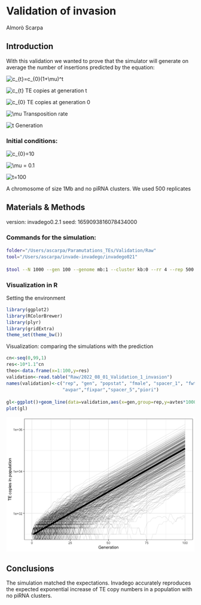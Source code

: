 Validation of invasion
================
Almorò Scarpa

## Introduction

With this validation we wanted to prove that the simulator will generate
on average the number of insertions predicted by the equation:

![c\_{t}=c\_{0}(1+\\mu)^t](https://latex.codecogs.com/png.image?%5Cdpi%7B110%7D&space;%5Cbg_white&space;c_%7Bt%7D%3Dc_%7B0%7D%281%2B%5Cmu%29%5Et "c_{t}=c_{0}(1+\mu)^t")

![c\_{t}](https://latex.codecogs.com/png.image?%5Cdpi%7B110%7D&space;%5Cbg_white&space;c_%7Bt%7D "c_{t}")
TE copies at generation t

![c\_{0}](https://latex.codecogs.com/png.image?%5Cdpi%7B110%7D&space;%5Cbg_white&space;c_%7B0%7D "c_{0}")
TE copies at generation 0

![\\mu](https://latex.codecogs.com/png.image?%5Cdpi%7B110%7D&space;%5Cbg_white&space;%5Cmu "\mu")
Transposition rate

![t](https://latex.codecogs.com/png.image?%5Cdpi%7B110%7D&space;%5Cbg_white&space;t "t")
Generation

### Initial conditions:

![c\_{0}=10](https://latex.codecogs.com/png.image?%5Cdpi%7B110%7D&space;%5Cbg_white&space;c_%7B0%7D%3D10 "c_{0}=10")

![\\mu = 0.1](https://latex.codecogs.com/png.image?%5Cdpi%7B110%7D&space;%5Cbg_white&space;%5Cmu%20%3D%200.1 "\mu = 0.1")

![t=100](https://latex.codecogs.com/png.image?%5Cdpi%7B110%7D&space;%5Cbg_white&space;t%3D100 "t=100")

A chromosome of size 1Mb and no piRNA clusters. We used 500 replicates

## Materials & Methods

version: invadego0.2.1 seed: 1659093816078434000

### Commands for the simulation:

``` bash
folder="/Users/ascarpa/Paramutations_TEs/Validation/Raw"
tool="/Users/ascarpa/invade-invadego/invadego021"

$tool --N 1000 --gen 100 --genome mb:1 --cluster kb:0 --rr 4 --rep 500 --u 0.1 --basepop 10 --silent --steps 1 > $folder/2022_08_01_Validation_1_invasion
```

### Visualization in R

Setting the environment

``` r
library(ggplot2)
library(RColorBrewer)
library(plyr)
library(gridExtra)
theme_set(theme_bw())
```

Visualization: comparing the simulations with the prediction

``` r
cn<-seq(0,99,1)
res<-10*1.1^cn
theo<-data.frame(x=1:100,y=res)
validation<-read.table("Raw/2022_08_01_Validation_1_invasion")
names(validation)<-c("rep", "gen", "popstat", "fmale", "spacer_1", "fwte", "avw", "avtes", "avpopfreq", "fixed","spacer_2","phase","fwpirna","spacer_3","fwcli","avcli","fixcli","spacer_4","fwpar_yespi","fwpar_nopi",
                     "avpar","fixpar","spacer_5","piori")

gl<-ggplot()+geom_line(data=validation,aes(x=gen,group=rep,y=avtes*1000),alpha=0.15,size=0.3)+scale_y_log10()+geom_line(data=theo,aes(x=x,y=y),size=2)+theme(legend.position="none")+ylab("TE copies in population")+xlab("Generation")
plot(gl)
```

![](2022_08_01_Validation_1_invasion_files/figure-gfm/unnamed-chunk-3-1.png)<!-- -->

## Conclusions

The simulation matched the expectations. Invadego accurately reproduces
the expected exponential increase of TE copy numbers in a population
with no piRNA clusters.
